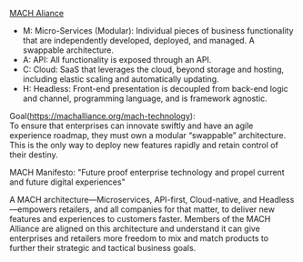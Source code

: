 

[MACH Aliance](https://machalliance.org/)

- M: Micro-Services (Modular): Individual pieces of business functionality that are independently developed, deployed, and managed. A swappable architecture.
- A: API: All functionality is exposed through an API.
- C: Cloud: SaaS that leverages the cloud, beyond storage and hosting, including elastic scaling and automatically updating.
- H: Headless: Front-end presentation is decoupled from back-end logic and channel, programming language, and is framework agnostic.


Goal(https://machalliance.org/mach-technology):  
To ensure that enterprises can innovate swiftly and have an agile experience roadmap, they must own a modular “swappable” architecture. This is the only way to deploy new features rapidly and retain control of their destiny.

MACH Manifesto:
"Future proof enterprise technology and propel current and future digital experiences"


A MACH architecture—Microservices, API-first, Cloud-native, and Headless—empowers retailers, and all companies for that matter, to deliver new features and experiences to customers faster. Members of the MACH Alliance are aligned on this architecture and understand it can give enterprises and retailers more freedom to mix and match products to further their strategic and tactical business goals.
